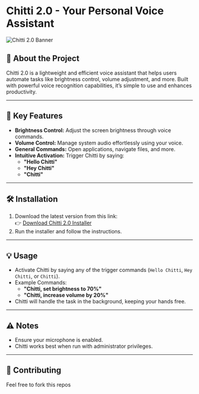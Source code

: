 # Chitti 2.0 - Your Personal Voice Assistant  

![Chitti 2.0 Banner](resources/app_icon.ico)

## 🚀 About the Project  
Chitti 2.0 is a lightweight and efficient voice assistant that helps users automate tasks like brightness control, volume adjustment, and more. Built with powerful voice recognition capabilities, it’s simple to use and enhances productivity.  

---

## 🎯 Key Features
- **Brightness Control:** Adjust the screen brightness through voice commands.  
- **Volume Control:** Manage system audio effortlessly using your voice.  
- **General Commands:** Open applications, navigate files, and more.  
- **Intuitive Activation:** Trigger Chitti by saying:  
  - **"Hello Chitti"**  
  - **"Hey Chitti"**  
  - **"Chitti"**

---

## 🛠️ Installation  
1. Download the latest version from this link:  
   👉 [Download Chitti 2.0 Installer]([https://www.mediafire.com/file/ncgpkx9thefxve5/Chitti.exe/file](https://www.mediafire.com/file/knl7ucpezos87t3/Chitti_2.0_Installer_Setup.exe/file))  
2. Run the installer and follow the instructions.  

---

## 💡 Usage  
- Activate Chitti by saying any of the trigger commands (`Hello Chitti`, `Hey Chitti`, or `Chitti`).  
- Example Commands:  
  - **"Chitti, set brightness to 70%"**  
  - **"Chitti, increase volume by 20%"**  
- Chitti will handle the task in the background, keeping your hands free.  

---

## ⚠️ Notes  
- Ensure your microphone is enabled.  
- Chitti works best when run with administrator privileges.  

---

## 🤝 Contributing  
Feel free to fork this repos
